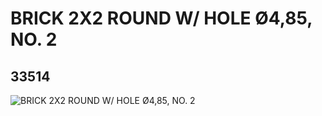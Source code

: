 # BRICK 2X2 ROUND W/ HOLE Ø4,85, NO. 2
## 33514
![BRICK 2X2 ROUND W/ HOLE Ø4,85, NO. 2](https://lc-www-live-s.legocdn.com/media/bricks/5/2/6187719.jpg)